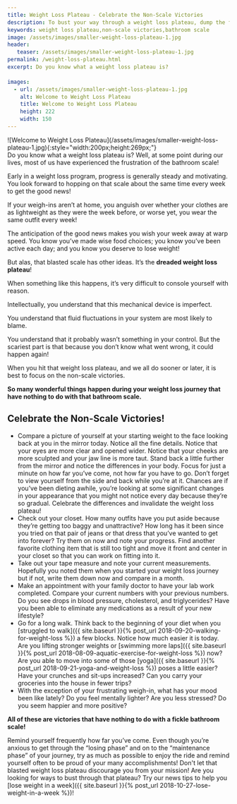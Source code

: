 ```yaml
---
title: Weight Loss Plateau - Celebrate the Non-Scale Victories
description: To bust your way through a weight loss plateau, dump the fickle bathroom scale and rejoice in your many non-scale victories! Good news is all around you.
keywords: weight loss plateau,non-scale victories,bathroom scale
image: /assets/images/smaller-weight-loss-plateau-1.jpg
header:
   teaser: /assets/images/smaller-weight-loss-plateau-1.jpg
permalink: /weight-loss-plateau.html
excerpt: Do you know what a weight loss plateau is?

images:
  - url: /assets/images/smaller-weight-loss-plateau-1.jpg
    alt: Welcome to Weight Loss Plateau
    title: Welcome to Weight Loss Plateau
    height: 222
    width: 150
---
```


<div class="ImageBlock ImageBlockRight" markdown="1">
![Welcome to Weight Loss Plateau](/assets/images/smaller-weight-loss-plateau-1.jpg){:style="width:200px;height:269px;"}
</div>
Do you know what a weight loss plateau is? Well, at some point during our lives, most of us have experienced the frustration of the bathroom scale! 

Early in a weight loss program, progress is generally steady and motivating. You look forward to hopping on that scale about the same time every week to get the good news!  

If your weigh-ins aren’t at home, you anguish over whether your clothes are as lightweight as they were the week before, or worse yet, you wear the same outfit every week!  

The anticipation of the good news makes you wish your week away at warp speed. You know you’ve made wise food choices; you know you’ve been active each day; and you know you deserve to lose weight!  

But alas, that blasted scale has other ideas. It’s the __dreaded weight loss plateau__!

When something like this happens, it’s very difficult to console yourself with reason.  

Intellectually, you understand that this mechanical device is imperfect.  

You understand that fluid fluctuations in your system are most likely to blame.  

You understand that it probably wasn’t something in your control. But the scariest part is that because you don’t know what went wrong, it could happen again!  

When you hit that weight loss plateau, and we all do sooner or later, it is best to focus on the non-scale victories.  

__So many wonderful things happen during your weight loss journey that have nothing to do with that bathroom scale.__

## Celebrate the Non-Scale Victories!
* Compare a picture of yourself at your starting weight to the face looking back at you in the mirror today. Notice all the fine details. Notice that your eyes are more clear and opened wider. Notice that your cheeks are more sculpted and your jaw line is more taut. Stand back a little further from the mirror and notice the differences in your body. Focus for just a minute on how far you’ve come, not how far you have to go. Don’t forget to view yourself from the side and back while you’re at it. Chances are if you’ve been dieting awhile, you’re looking at some significant changes in your appearance that you might not notice every day because they’re so gradual. Celebrate the differences and invalidate the weight loss plateau!
* Check out your closet. How many outfits have you put aside because they’re getting too baggy and unattractive? How long has it been since you tried on that pair of jeans or that dress that you’ve wanted to get into forever? Try them on now and note your progress. Find another favorite clothing item that is still too tight and move it front and center in your closet so that you can work on fitting into it. 
* Take out your tape measure and note your current measurements. Hopefully you noted them when you started your weight loss journey but if not, write them down now and compare in a month.  
* Make an appointment with your family doctor to have your lab work completed. Compare your current numbers with your previous numbers. Do you see drops in blood pressure, cholesterol, and triglycerides? Have you been able to eliminate any medications as a result of your new lifestyle?
* Go for a long walk. Think back to the beginning of your diet when you [struggled to walk]({{ site.baseurl }}{% post_url 2018-09-20-walking-for-weight-loss %}) a few blocks. Notice how much easier it is today. Are you lifting stronger weights or [swimming more laps]({{ site.baseurl }}{% post_url 2018-08-09-aquatic-exercise-for-weight-loss %}) now? Are you able to move into some of those [yoga]({{ site.baseurl }}{% post_url 2018-09-21-yoga-and-weight-loss %}) poses a little easier? Have your crunches and sit-ups increased? Can you carry your groceries into the house in fewer trips?  
* With the exception of your frustrating weigh-in, what has your mood been like lately? Do you feel mentally lighter? Are you less stressed? Do you seem happier and more positive?  

__All of these are victories that have nothing to do with a fickle bathroom scale!__

Remind yourself frequently how far you’ve come. Even though you’re anxious to get through the “losing phase” and on to the “maintenance phase” of your journey, try as much as possible to enjoy the ride and remind yourself often to be proud of your many accomplishments! Don't let that blasted weight loss plateau discourage you from your mission! Are you looking for ways to bust through that plateau? Try our news tips to help you [lose weight in a week]({{ site.baseurl }}{% post_url 2018-10-27-lose-weight-in-a-week %})!